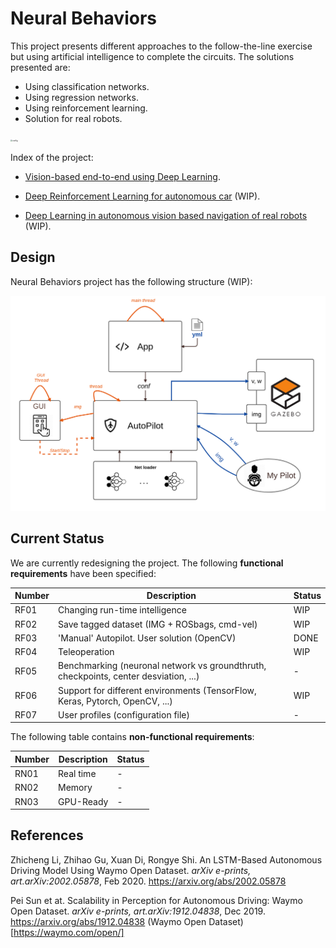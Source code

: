 # Neural Behaviors

This project presents different approaches to the follow-the-line exercise but using artificial intelligence to complete the circuits. The solutions presented are:
- Using classification networks.
- Using regression networks.
- Using reinforcement learning.
- Solution for real robots.

<img src="https://jderobot.github.io/assets/images/projects/neural_behavior/autonomous.jpeg" alt="config" style="zoom:20%;" />

Index of the project:

- [Vision-based end-to-end using Deep Learning](https://github.com/JdeRobot/NeuralBehaviors/tree/master/vision-based-end2end-learning).

- [Deep Reinforcement Learning for autonomous car](https://github.com/RoboticsLabURJC/2019-tfm-ignacio-arranz) (WIP).

- [Deep Learning in autonomous vision based navigation of real robots](https://github.com/RoboticsLabURJC/2017-tfm-francisco-perez) (WIP).

  

## Design

Neural Behaviors project has the following structure (WIP):

![neural_behavior_diagram](docs/assets/images/neural_behavior_diagram.png)

## Current Status

We are currently redesigning the project. The following **functional requirements** have been specified:

| Number | Description                                                  | Status |
| ------ | ------------------------------------------------------------ | ------ |
| RF01   | Changing run-time intelligence                               | WIP    |
| RF02   | Save tagged dataset (IMG + ROSbags, cmd-vel)                 | WIP    |
| RF03   | 'Manual' Autopilot. User solution (OpenCV)                   | DONE   |
| RF04   | Teleoperation                                                | WIP    |
| RF05   | Benchmarking (neuronal network vs groundthruth, checkpoints, center desviation, ...) | -      |
| RF06   | Support for different environments (TensorFlow, Keras, Pytorch, OpenCV, ...) | WIP    |
| RF07   | User profiles (configuration file)                           | -      |

The following table contains **non-functional requirements**:

| Number | Description | Status |
| ------ | ----------- | ------ |
| RN01   | Real time   | -      |
| RN02   | Memory      | -      |
| RN03   | GPU-Ready   | -      |

## References

Zhicheng Li, Zhihao Gu, Xuan Di, Rongye Shi. An LSTM-Based Autonomous Driving Model Using Waymo Open Dataset.
*arXiv e-prints, art.arXiv:2002.05878*, Feb 2020. https://arxiv.org/abs/2002.05878
 
Pei Sun et at. Scalability in Perception for Autonomous Driving: Waymo Open Dataset. 
*arXiv e-prints, art.arXiv:1912.04838*, Dec 2019. https://arxiv.org/abs/1912.04838 
(Waymo Open Dataset)[https://waymo.com/open/]



